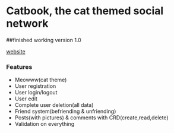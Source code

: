# Catbook, the cat themed social network
##finished working version 1.0

[website](www.catbook.se)

### Features
- Meowww(cat theme)
- User registration
- User login/logout
- User edit
- Complete user deletion(all data)
- Friend system(befriending & unfriending)
- Posts\(with pictures\) & comments with CRD(create,read,delete)
- Validation on everything




